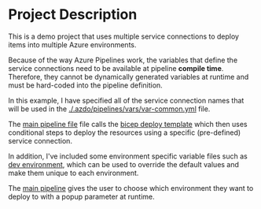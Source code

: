 # Project Description

This is a demo project that uses multiple service connections to deploy items into multiple Azure environments.

Because of the way Azure Pipelines work, the variables that define the service connections need to be available at pipeline **compile time**. Therefore, they cannot be dynamically generated variables at runtime and must be hard-coded into the pipeline definition.

In this example, I have specified all of the service connection names that will be used in the [./.azdo/pipelines/vars/var-common.yml](/.azdo/pipelines/vars/var-common.yml) file.

The [main pipeline file](/.azdo/pipelines/multi-deploy-pipeline.yml) file calls the [bicep deploy template](/.azdo/pipelines/templates/deploy-bicep-template.yml) which then uses conditional steps to deploy the resources using a specific (pre-defined) service connection.

In addition, I've included some environment specific variable files such as [dev environment](/.azdo/pipelines/vars/var-dev.yml), which can be used to override the default values and make them unique to each environment.

The [main pipeline](/.azdo/pipelines/multi-deploy-pipeline.yml) gives the user to choose which environment they want to deploy to with a popup parameter at runtime.
